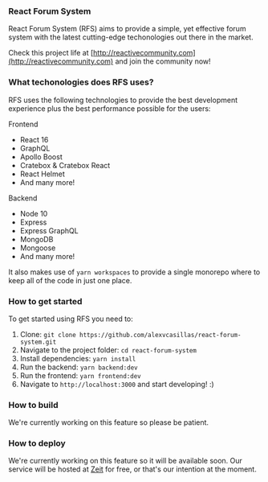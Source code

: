 ### React Forum System

React Forum System (RFS) aims to provide a simple, yet effective forum system with the latest cutting-edge techonologies out there in the market.

Check this project life at [http://reactivecommunity.com](http://reactivecommunity.com) and join the community now!

### What techonologies does RFS uses?

RFS uses the following technologies to provide the best development experience plus the best performance possible for the users:

Frontend

- React 16
- GraphQL
- Apollo Boost
- Cratebox & Cratebox React
- React Helmet
- And many more!

Backend

- Node 10
- Express
- Express GraphQL
- MongoDB
- Mongoose
- And many more!

It also makes use of `yarn workspaces` to provide a single monorepo where to keep all of the code in just one place.

### How to get started

To get started using RFS you need to:

1. Clone: `git clone https://github.com/alexvcasillas/react-forum-system.git`
2. Navigate to the project folder: `cd react-forum-system`
3. Install dependencies: `yarn install`
4. Run the backend: `yarn backend:dev`
5. Run the frontend: `yarn frontend:dev`
6. Navigate to `http://localhost:3000` and start developing! :)

### How to build

We're currently working on this feature so please be patient.

### How to deploy

We're currently working on this feature so it will be available soon. Our service will be hosted at [Zeit](https://zeit.co) for free, or that's our intention at the moment.
